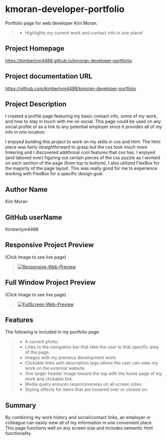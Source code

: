 # kmoran-developer-portfolio
Portfolio page for web developer Kim Moran.
> * Highlights my current work and contact info in one place!

## Project Homepage
https://kimberlym4488.github.io/kmoran-developer-portforlio

## Project documentation URL
https://github.com/kimberlym4488/kmoran-developer-portfolio

## Project Description
I created a profile page featuring my basic contact info, some of my work, and how to stay in touch with me on social.  This page could be used on any social profile or as a link to any potential employer since it provides all of my info in one location.

I enjoyed building this project to work on my skills in css and html. The html piece was fairly straightforward to grasp but the css took much more tinkering and I discovered additional cool features that css has. I enjoyed (and labored over) figuring out certain pieces of the css puzzle as I worked on each section of the page (from top to bottom). I also utilized FlexBox for the majority of the page layout. This was really good for me to experience working with FlexBox for a specific design goal.

## Author Name
Kim Moran
## GitHub userName
Kimberlym4488

## Responsive Project Preview 
(Click Image to see live page)

>[![Responsive-Web-Preview](https://user-images.githubusercontent.com/92805933/141605712-5d49ef95-77b2-4db9-b852-3d496da29d40.PNG)](https://kimberlym4488.github.io/kmoran-developer-portfolio)


## Full Window Project Preview 
(Click Image to see live page)

>[![FullScreen-Web-Preview](https://user-images.githubusercontent.com/92805933/141605796-16a86d14-e89a-4a91-8751-090fb1dd07ae.PNG)](https://kimberlym4488.github.io/kmoran-developer-portfolio)    



## Features

The following is included in my portfolio page:

> * A current photo.
> * Links to the navigation bar that take the user to that specific area of the page.
> * Images with my previous development work.
> * Clickable links with description tags where the user can view my work on the external website.
> * One larger header image toward the top with the home page of my work and clickable link.
> * Media query ensures responsiveness on all screen sizes.
> * Styling effects for items that are hovered over or clicked on.

## Summary

By combining my work history and social/contact links, an employer or colleague can easily view all of my information in one convenient place. This page functions well on any screen size and includes semantic html functionality.